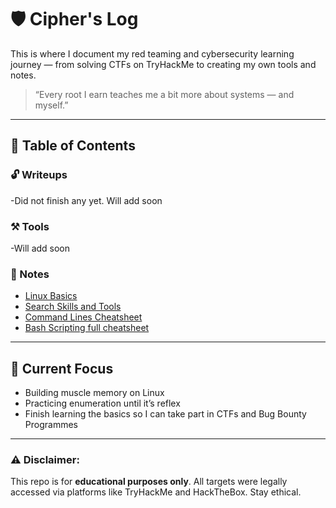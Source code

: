 # 🛡️ Cipher's Log

This is where I document my red teaming and cybersecurity learning journey — from solving CTFs on TryHackMe to creating my own tools and notes.

> “Every root I earn teaches me a bit more about systems — and myself.”

---

## 🧾 Table of Contents

### 🔓 Writeups
-Did not finish any yet. Will add soon

### ⚒️ Tools
-Will add soon

### 🧠 Notes
- [Linux Basics](https://wizardbornov.github.io/Linux-Basics-notes/)
- [Search Skills and Tools](https://wizardbornov.github.io/Searchskills-and-tools/)
- [Command Lines Cheatsheet](https://wizardbornov.github.io/command-lines/)
- [Bash Scripting full cheatsheet](https://devhints.io/bash)

---

## 🔧 Current Focus
- Building muscle memory on Linux
- Practicing enumeration until it’s reflex
- Finish learning the basics so I can take part in CTFs and Bug Bounty Programmes

---

### ⚠️ Disclaimer:
This repo is for **educational purposes only**. All targets were legally accessed via platforms like TryHackMe and HackTheBox. Stay ethical.

